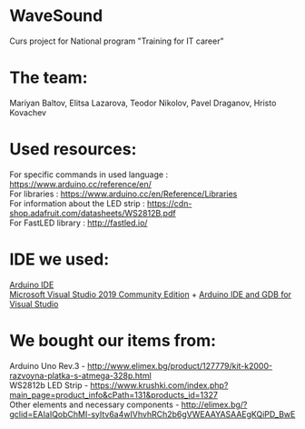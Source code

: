# WaveSound

Curs project for National program "Training for IT career"

# The team: 
Mariyan Baltov,
Elitsa Lazarova,
Teodor Nikolov,
Pavel Draganov, 
Hristo Kovachev

# Used resources:
For specific commands in used language : https://www.arduino.cc/reference/en/ <br />
For libraries : https://www.arduino.cc/en/Reference/Libraries <br />
For information about the LED strip : https://cdn-shop.adafruit.com/datasheets/WS2812B.pdf <br />
For FastLED library : http://fastled.io/ <br />

# IDE we used: 
[Arduino IDE](https://www.arduino.cc/en/Main/Software) <br />
[Microsoft Visual Studio 2019 Community Edition](https://visualstudio.microsoft.com/downloads/) + [Arduino IDE and GDB for Visual Studio](https://marketplace.visualstudio.com/items?itemName=VisualMicro.ArduinoIDEforVisualStudio) <br /> 


# We bought our items from:
Arduino Uno Rev.3 - http://www.elimex.bg/product/127779/kit-k2000-razvoyna-platka-s-atmega-328p.html <br />
WS2812b LED Strip - https://www.krushki.com/index.php?main_page=product_info&cPath=131&products_id=1327 <br />
Other elements and necessary components -  http://elimex.bg/?gclid=EAIaIQobChMI-syItv6a4wIVhvhRCh2b6gVWEAAYASAAEgKQiPD_BwE
